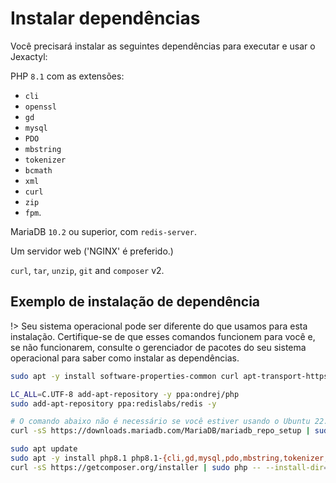 # Instalar dependências
Você precisará instalar as seguintes dependências para executar e usar o Jexactyl:



PHP `8.1` com as extensões:
- `cli`
- `openssl`
- `gd`
- `mysql`
- `PDO`
- `mbstring`
- `tokenizer`
- `bcmath`
- `xml`
- `curl`
- `zip`
- `fpm`.

MariaDB `10.2` ou superior, com `redis-server`.

Um servidor web ('NGINX' é preferido.)

`curl`, `tar`, `unzip`, `git` and `composer` v2.

## Exemplo de instalação de dependência

!> Seu sistema operacional pode ser diferente do que usamos para esta instalação.
Certifique-se de que esses comandos funcionem para você e, se não funcionarem, consulte
o gerenciador de pacotes do seu sistema operacional para saber como instalar as dependências.

```bash
sudo apt -y install software-properties-common curl apt-transport-https ca-certificates gnupg

LC_ALL=C.UTF-8 add-apt-repository -y ppa:ondrej/php
sudo add-apt-repository ppa:redislabs/redis -y

# O comando abaixo não é necessário se você estiver usando o Ubuntu 22.04 ou superior.
curl -sS https://downloads.mariadb.com/MariaDB/mariadb_repo_setup | sudo bash

sudo apt update
sudo apt -y install php8.1 php8.1-{cli,gd,mysql,pdo,mbstring,tokenizer,bcmath,xml,fpm,curl,zip} mariadb-server nginx tar unzip git redis-server nano
curl -sS https://getcomposer.org/installer | sudo php -- --install-dir=/usr/local/bin --filename=composer
```
